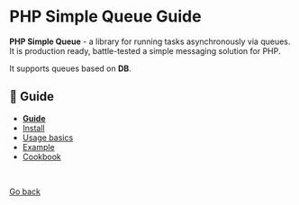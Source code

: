 PHP Simple Queue Guide
======================

**PHP Simple Queue** - a library for running tasks asynchronously via queues.
It is production ready, battle-tested a simple messaging solution for PHP.

It supports queues based on **DB**.

## :book: Guide

* **[Guide](./README.md)**
* [Install](./install.md)
* [Usage basics](./usage.md)
* [Example](./example.md)
* [Cookbook](./cookbook.md)


<br>

[Go back](https://github.com/nepster-web/simple-queue)